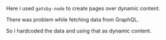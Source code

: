 

Here i used `gatsby-node` to create pages over dynamic content.

There was problem while fetching data from GraphQL.

So i hardcoded the data and using that as dynamic content.

